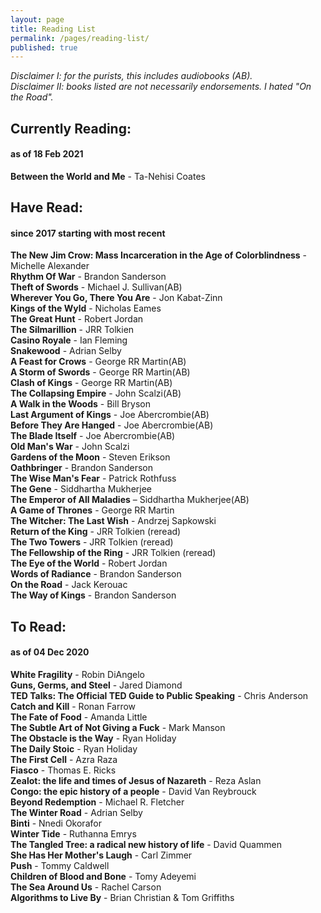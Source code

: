 ```yaml
---
layout: page
title: Reading List
permalink: /pages/reading-list/
published: true
---
```

*Disclaimer I: for the purists, this includes audiobooks (AB).*
<br>
*Disclaimer II: books listed are not necessarily endorsements. I hated "On the Road".*
<br>
## Currently Reading:
#### as of 18 Feb 2021
**Between the World and Me** - Ta-Nehisi Coates<br>

## Have Read:
#### since 2017 starting with most recent
**The New Jim Crow: Mass Incarceration in the Age of Colorblindness** - Michelle Alexander<br>
**Rhythm Of War** - Brandon Sanderson<br>
**Theft of Swords** - Michael J. Sullivan(AB)<br>
**Wherever You Go, There You Are** - Jon Kabat-Zinn<br>
**Kings of the Wyld** - Nicholas Eames<br>
**The Great Hunt** - Robert Jordan<br>
**The Silmarillion** - JRR Tolkien<br>
**Casino Royale** - Ian Fleming<br>
**Snakewood** - Adrian Selby<br>
**A Feast for Crows** - George RR Martin(AB)<br>
**A Storm of Swords** - George RR Martin(AB)<br>
**Clash of Kings** - George RR Martin(AB)<br>
**The Collapsing Empire** - John Scalzi(AB)<br>
**A Walk in the Woods** - Bill Bryson<br>
**Last Argument of Kings** - Joe Abercrombie(AB)<br>
**Before They Are Hanged** - Joe Abercrombie(AB)<br>
**The Blade Itself** - Joe Abercrombie(AB)<br>
**Old Man's War** - John Scalzi<br>
**Gardens of the Moon** - Steven Erikson<br>
**Oathbringer** - Brandon Sanderson<br>
**The Wise Man's Fear** - Patrick Rothfuss<br>
**The Gene** - Siddhartha Mukherjee<br>
**The Emperor of All Maladies** – Siddhartha Mukherjee(AB)<br>
**A Game of Thrones** - George RR Martin<br>
**The Witcher: The Last Wish** - Andrzej Sapkowski<br>
**Return of the King** - JRR Tolkien (reread)<br>
**The Two Towers** - JRR Tolkien (reread)<br>
**The Fellowship of the Ring** - JRR Tolkien (reread)<br>
**The Eye of the World** - Robert Jordan<br>
**Words of Radiance** - Brandon Sanderson<br>
**On the Road** - Jack Kerouac<br>
**The Way of Kings** - Brandon Sanderson<br>
    
## To Read:
#### as of 04 Dec 2020
**White Fragility** - Robin DiAngelo<br>
**Guns, Germs, and Steel** - Jared Diamond<br>
**TED Talks: The Official TED Guide to Public Speaking** - Chris Anderson<br>
**Catch and Kill** - Ronan Farrow<br>
**The Fate of Food** - Amanda Little<br>
**The Subtle Art of Not Giving a Fuck** - Mark Manson<br>
**The Obstacle is the Way** - Ryan Holiday<br>
**The Daily Stoic** - Ryan Holiday<br>
**The First Cell** - Azra Raza<br>
**Fiasco** - Thomas E. Ricks<br>
**Zealot: the life and times of Jesus of Nazareth** - Reza Aslan<br>
**Congo: the epic history of a people** - David Van Reybrouck<br>
**Beyond Redemption** - Michael R. Fletcher<br>
**The Winter Road** - Adrian Selby<br>
**Binti** - Nnedi Okorafor<br>
**Winter Tide** - Ruthanna Emrys<br>
**The Tangled Tree: a radical new history of life** - David Quammen<br>
**She Has Her Mother's Laugh** - Carl Zimmer<br>
**Push** - Tommy Caldwell<br>
**Children of Blood and Bone** - Tomy Adeyemi<br>
**The Sea Around Us** - Rachel Carson<br>
**Algorithms to Live By** - Brian Christian & Tom Griffiths<br>
